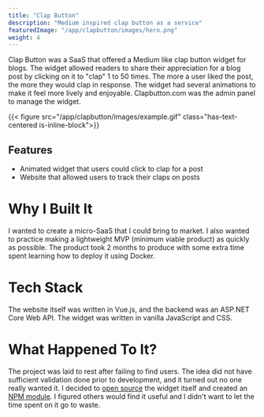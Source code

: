 ```yaml
---
title: "Clap Button"
description: "Medium inspired clap button as a service"
featuredImage: "/app/clapbutton/images/hero.png"
weight: 4
---
```


Clap Button was a SaaS that offered a Medium like clap button widget for blogs. The widget allowed readers to share their appreciation for a blog post by clicking on it to "clap" 1 to 50 times. The more a user liked the post, the more they would clap in response. The widget had several animations to make it feel more lively and enjoyable. Clapbutton.com was the admin panel to manage the widget.

{{< figure src="/app/clapbutton/images/example.gif" class="has-text-centered is-inline-block">}}

## Features

- Animated widget that users could click to clap for a post
- Website that allowed users to track their claps on posts

# Why I Built It

I wanted to create a micro-SaaS that I could bring to market. I also wanted to practice making a lightweight MVP (minimum viable product) as quickly as possible. The product took 2 months to produce with some extra time spent learning how to deploy it using Docker.

# Tech Stack

The website itself was written in Vue.js, and the backend was an ASP.NET Core Web API. The widget was written in vanilla JavaScript and CSS.

# What Happened To It?

The project was laid to rest after failing to find users. The idea did not have sufficient validation done prior to development, and it turned out no one really wanted it. I decided to [open source](https://github.com/EddieAbbondanzio/clapbutton) the widget itself and created an [NPM module](https://www.npmjs.com/package/clapbutton). I figured others would find it useful and I didn't want to let the time spent on it go to waste.
